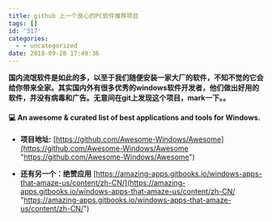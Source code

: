 ```yaml
---
title: github 上一个良心的PC软件推荐项目
tags: []
id: '317'
categories:
  - - uncategorized
date: 2018-09-28 17:49:36
---
```


**国内流氓软件是如此的多，以至于我们随便安装一家大厂的软件，不知不觉的它会给你带来全家。其实国内外有很多优秀的windows软件开发者，他们做出好用的软件，并没有病毒和广告。无意间在git上发现这个项目，mark一下。。**

#### 💻 An awesome & curated list of best applications and tools for Windows.

*   **项目地址:** [https://github.com/Awesome-Windows/Awesome](https://github.com/Awesome-Windows/Awesome "https://github.com/Awesome-Windows/Awesome")
    
*   **还有另一个：绝赞应用** [https://amazing-apps.gitbooks.io/windows-apps-that-amaze-us/content/zh-CN/](https://amazing-apps.gitbooks.io/windows-apps-that-amaze-us/content/zh-CN/ "https://amazing-apps.gitbooks.io/windows-apps-that-amaze-us/content/zh-CN/")